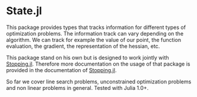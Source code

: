 # State.jl

This package provides types that tracks information for different types of
optimization problems. The information track can vary depending on the algorithm.
We can track for example the value of our point, the function evaluation, the
gradient, the representation of the hessian, etc.

This package stand on his own but is designed to work jointly with [Stopping.jl](https://github.com/Goysa2/Stopping.jl). Therefore more documentation on the usage of that package is provided in the documentation of [Stopping.jl](https://github.com/Goysa2/Stopping.jl).

So far we cover line search problems, unconstrained optimization problems and
non linear problems in general.
Tested with Julia 1.0+.
